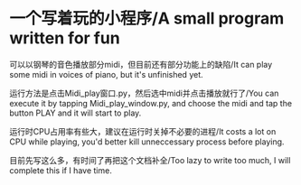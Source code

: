 # 一个写着玩的小程序/A small program written for fun

可以以钢琴的音色播放部分midi，但目前还有部分功能上的缺陷/It can play some midi in voices of piano, but it's unfinished yet.

运行方法是点击Midi_play窗口.py，然后选中midi并点击播放就行了/You can execute it by tapping Midi_play_window.py, and choose the midi and tap the button PLAY and it will start to play.

运行时CPU占用率有些大，建议在运行时关掉不必要的进程/It costs a lot on CPU while playing, you'd better kill unneccessary process before playing.

目前先写这么多，有时间了再把这个文档补全/Too lazy to write too much, I will complete this if I have time.
